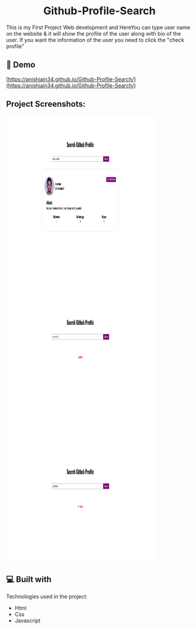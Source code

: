 <h1 align="center" id="title">Github-Profile-Search</h1>

<p id="description">This is my First Project Web development and HereYou can type user name on the website &amp; it will show the profile of the user along with bio of the user. If you want the information of the user you need to click the "check profile"</p>

<h2>🚀 Demo</h2>

[https://anishjain34.github.io/Github-Profile-Search/](https://anishjain34.github.io/Github-Profile-Search/)

<h2>Project Screenshots:</h2>

<img src="profilepage.png" alt="project-screenshot" width="400" height="400/">

<img src="undefined.png" alt="project-screenshot" width="400" height="400/">

<img src="notfound.png" alt="project-screenshot" width="400" height="400/">
  
  
<h2>💻 Built with</h2>

Technologies used in the project:

*   Html
*   Css
*   Javascript
